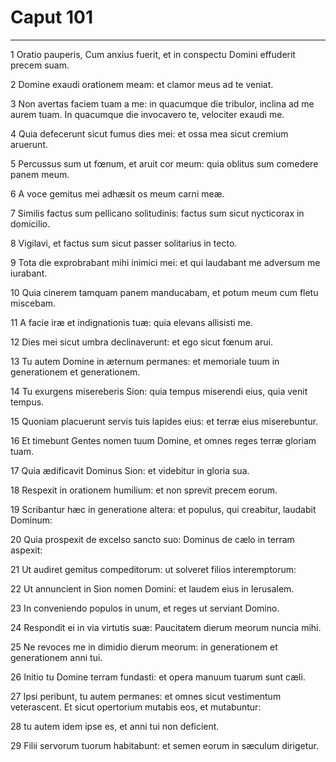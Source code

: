 # Caput 101

***

1 Oratio pauperis, Cum anxius fuerit, et in conspectu Domini effuderit precem suam.

2 Domine exaudi orationem meam: et clamor meus ad te veniat.

3 Non avertas faciem tuam a me: in quacumque die tribulor, inclina ad me aurem tuam. In quacumque die invocavero te, velociter exaudi me.

4 Quia defecerunt sicut fumus dies mei: et ossa mea sicut cremium aruerunt.

5 Percussus sum ut fœnum, et aruit cor meum: quia oblitus sum comedere panem meum.

6 A voce gemitus mei adhæsit os meum carni meæ.

7 Similis factus sum pellicano solitudinis: factus sum sicut nycticorax in domicilio.

8 Vigilavi, et factus sum sicut passer solitarius in tecto.

9 Tota die exprobrabant mihi inimici mei: et qui laudabant me adversum me iurabant.

10 Quia cinerem tamquam panem manducabam, et potum meum cum fletu miscebam.

11 A facie iræ et indignationis tuæ: quia elevans allisisti me.

12 Dies mei sicut umbra declinaverunt: et ego sicut fœnum arui.

13 Tu autem Domine in æternum permanes: et memoriale tuum in generationem et generationem.

14 Tu exurgens misereberis Sion: quia tempus miserendi eius, quia venit tempus.

15 Quoniam placuerunt servis tuis lapides eius: et terræ eius miserebuntur.

16 Et timebunt Gentes nomen tuum Domine, et omnes reges terræ gloriam tuam.

17 Quia ædificavit Dominus Sion: et videbitur in gloria sua.

18 Respexit in orationem humilium: et non sprevit precem eorum.

19 Scribantur hæc in generatione altera: et populus, qui creabitur, laudabit Dominum:

20 Quia prospexit de excelso sancto suo: Dominus de cælo in terram aspexit:

21 Ut audiret gemitus compeditorum: ut solveret filios interemptorum:

22 Ut annuncient in Sion nomen Domini: et laudem eius in Ierusalem.

23 In conveniendo populos in unum, et reges ut serviant Domino.

24 Respondit ei in via virtutis suæ: Paucitatem dierum meorum nuncia mihi.

25 Ne revoces me in dimidio dierum meorum: in generationem et generationem anni tui.

26 Initio tu Domine terram fundasti: et opera manuum tuarum sunt cæli.

27 Ipsi peribunt, tu autem permanes: et omnes sicut vestimentum veterascent. Et sicut opertorium mutabis eos, et mutabuntur:

28 tu autem idem ipse es, et anni tui non deficient.

29 Filii servorum tuorum habitabunt: et semen eorum in sæculum dirigetur.

